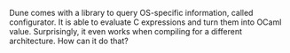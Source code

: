 <p>Dune comes with a library to query OS-specific information, called configurator.
It is able to evaluate C expressions and turn them into OCaml value.
Surprisingly, it even works when compiling for a different architecture. How can
it do that?</p>
